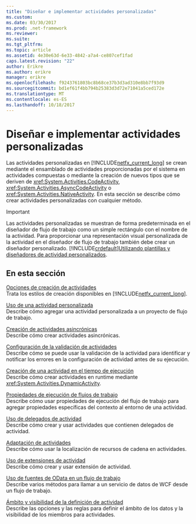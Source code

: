 ```yaml
---
title: "Diseñar e implementar actividades personalizadas"
ms.custom: 
ms.date: 03/30/2017
ms.prod: .net-framework
ms.reviewer: 
ms.suite: 
ms.tgt_pltfrm: 
ms.topic: article
ms.assetid: 4e30e63d-6e33-4842-a7a4-ce807cef1fad
caps.latest.revision: "22"
author: Erikre
ms.author: erikre
manager: erikre
ms.openlocfilehash: f9243761803bc8b68ce37b3d3ad310e8bb7f93d9
ms.sourcegitcommit: bd1ef61f4bb794b25383d3d72e71041a5ced172e
ms.translationtype: MT
ms.contentlocale: es-ES
ms.lasthandoff: 10/18/2017
---
```

# <a name="designing-and-implementing-custom-activities"></a>Diseñar e implementar actividades personalizadas
Las actividades personalizadas en [!INCLUDE[netfx_current_long](../../../includes/netfx-current-long-md.md)] se crean mediante el ensamblado de actividades proporcionadas por el sistema en actividades compuestas o mediante la creación de nuevos tipos que se deriven de <xref:System.Activities.CodeActivity>, <xref:System.Activities.AsyncCodeActivity> o <xref:System.Activities.NativeActivity>. En esta sección se describe cómo crear actividades personalizadas con cualquier método.  
  
> [!IMPORTANT]
>  Las actividades personalizadas se muestran de forma predeterminada en el diseñador de flujo de trabajo como un simple rectángulo con el nombre de la actividad. Para proporcionar una representación visual personalizada de la actividad en el diseñador de flujo de trabajo también debe crear un diseñador personalizado. [!INCLUDE[crdefault](../../../includes/crdefault-md.md)][Utilizando plantillas y diseñadores de actividad personalizados](../../../docs/framework/windows-workflow-foundation/using-custom-activity-designers-and-templates.md).  
  
## <a name="in-this-section"></a>En esta sección  
 [Opciones de creación de actividades](../../../docs/framework/windows-workflow-foundation/activity-authoring-options-in-wf.md)  
 Trata los estilos de creación disponibles en [!INCLUDE[netfx_current_long](../../../includes/netfx-current-long-md.md)].  
  
 [Uso de una actividad personalizada](../../../docs/framework/windows-workflow-foundation/using-a-custom-activity.md)  
 Describe cómo agregar una actividad personalizada a un proyecto de flujo de trabajo.  
  
  [Creación de actividades asincrónicas](../../../docs/framework/windows-workflow-foundation/creating-asynchronous-activities-in-wf.md)  
 Describe cómo crear actividades asincrónicas.  
  
 [Configuración de la validación de actividades](../../../docs/framework/windows-workflow-foundation/configuring-activity-validation.md)  
 Describe cómo se puede usar la validación de la actividad para identificar y notificar los errores en la configuración de actividad antes de su ejecución.  
  
 [Creación de una actividad en el tiempo de ejecución](../../../docs/framework/windows-workflow-foundation/creating-an-activity-at-runtime-with-dynamicactivity.md)  
 Describe cómo crear actividades en runtime mediante <xref:System.Activities.DynamicActivity>.  
  
 [Propiedades de ejecución de flujos de trabajo](../../../docs/framework/windows-workflow-foundation/workflow-execution-properties.md)  
 Describe cómo usar propiedades de ejecución del flujo de trabajo para agregar propiedades específicas del contexto al entorno de una actividad.  
  
 [Uso de delegados de actividad](../../../docs/framework/windows-workflow-foundation/using-activity-delegates.md)  
 Describe cómo crear y usar actividades que contienen delegados de actividad.  
  
 [Adaptación de actividades](../../../docs/framework/windows-workflow-foundation/activity-localization.md)  
 Describe cómo usar la localización de recursos de cadena en actividades.  
  
 [Uso de extensiones de actividad](../../../docs/framework/windows-workflow-foundation/using-activity-extensions.md)  
 Describe cómo crear y usar extensión de actividad.  
  
 [Uso de fuentes de OData en un flujo de trabajo](../../../docs/framework/windows-workflow-foundation/consuming-odata-feeds-from-a-workflow.md)  
 Describe varios métodos para llamar a un servicio de datos de WCF desde un flujo de trabajo.  
  
 [Ámbito y visibilidad de la definición de actividad](../../../docs/framework/windows-workflow-foundation/activity-definition-scoping-and-visibility.md)  
 Describe las opciones y las reglas para definir el ámbito de los datos y la visibilidad de los miembros para actividades.
